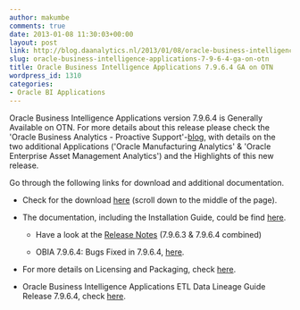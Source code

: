 ```yaml
---
author: makumbe
comments: true
date: 2013-01-08 11:30:03+00:00
layout: post
link: http://blog.daanalytics.nl/2013/01/08/oracle-business-intelligence-applications-7-9-6-4-ga-on-otn/
slug: oracle-business-intelligence-applications-7-9-6-4-ga-on-otn
title: Oracle Business Intelligence Applications 7.9.6.4 GA on OTN
wordpress_id: 1310
categories:
- Oracle BI Applications
---
```


Oracle Business Intelligence Applications version 7.9.6.4 is Generally Available on OTN. For more details about this release please check the 'Oracle Business Analytics - Proactive Support'-[blog](https://blogs.oracle.com/proactivesupportEPM/entry/oracle_bi_applications_obia_7), with details on the two additional Applications ('Oracle Manufacturing Analytics' & 'Oracle Enterprise Asset Management Analytics') and the Highlights of this new release.

Go through the following links for download and additional documentation.



	
  * Check for the download [here](http://www.oracle.com/technetwork/middleware/bi-enterprise-edition/downloads/bi-downloads-1525270.html) (scroll down to the middle of the page).

	
  * The documentation, including the Installation Guide, could be find [here](http://docs.oracle.com/cd/E35287_01/index.htm).

	
    * Have a look at the [Release Notes](http://docs.oracle.com/cd/E35287_01/bia.7964/e20489/toc.htm) (7.9.6.3 & 7.9.6.4 combined)

	
    * OBIA 7.9.6.4: Bugs Fixed in 7.9.6.4, [here](https://support.oracle.com/epmos/faces/DocumentDisplay?id=1528774.1).




	
  * For more details on Licensing and Packaging, check [here](http://www.oracle.com/technetwork/middleware/bi/downloads/biapps-7964-lic-pack-guide-1891061.zip).

	
  * Oracle Business Intelligence Applications ETL Data Lineage Guide Release 7.9.6.4, check [here](https://support.oracle.com/epmos/faces/ui/km/DocumentDisplay.jspx?id=1527475.1).


